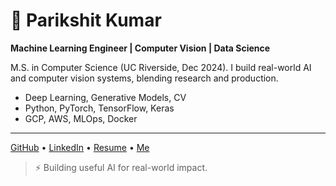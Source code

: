 # 👾 Parikshit Kumar 
**Machine Learning Engineer | Computer Vision | Data Science**


M.S. in Computer Science (UC Riverside, Dec 2024). I build real-world AI and computer vision systems, blending research and production.

- Deep Learning, Generative Models, CV
- Python, PyTorch, TensorFlow, Keras
- GCP, AWS, MLOps, Docker

---

[GitHub](https://github.com/parikshitkumar1) • [LinkedIn](https://www.linkedin.com/in/parikshitkumar1) • [Resume](https://drive.google.com/file/d/1THwY45CWURlasYroj9wBDI4engg6QC1P/view?usp=sharing) • [Me](https://parikshitkumar1.github.io/)

> ⚡️ Building useful AI for real-world impact.
